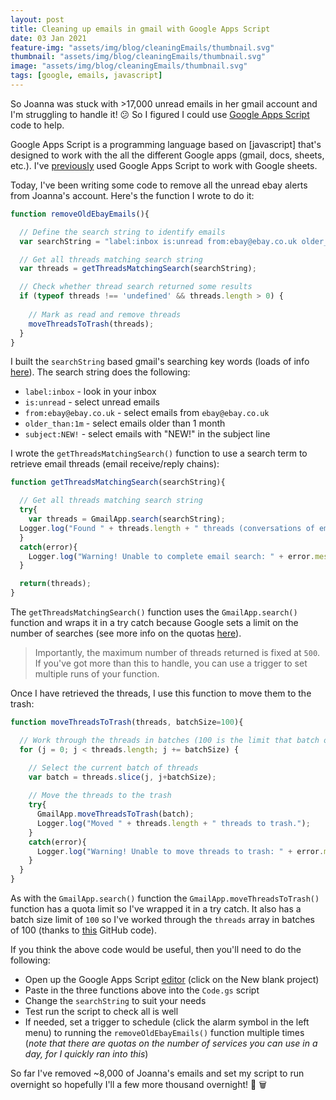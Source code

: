```yaml
---
layout: post
title: Cleaning up emails in gmail with Google Apps Script
date: 03 Jan 2021
feature-img: "assets/img/blog/cleaningEmails/thumbnail.svg"
thumbnail: "assets/img/blog/cleaningEmails/thumbnail.svg"
image: "assets/img/blog/cleaningEmails/thumbnail.svg" 
tags: [google, emails, javascript]
---
```


So Joanna was stuck with >17,000 unread emails in her gmail account and I'm struggling to handle it! 😕 So I figured I could use [Google Apps Script](https://www.google.com/script/start/) code to help.

Google Apps Script is a programming language based on [javascript] that's designed to work with the all the different Google apps (gmail, docs, sheets, etc.). I've [previously](https://josephcrispell.github.io/2020/06/20/google-scripts.html) used Google Apps Script to work with Google sheets.

Today, I've been writing some code to remove all the unread ebay alerts from Joanna's account. Here's the function I wrote to do it:
```javascript
function removeOldEbayEmails(){

  // Define the search string to identify emails 
  var searchString = "label:inbox is:unread from:ebay@ebay.co.uk older_than:1m subject:NEW!";

  // Get all threads matching search string
  var threads = getThreadsMatchingSearch(searchString);

  // Check whether thread search returned some results
  if (typeof threads !== 'undefined' && threads.length > 0) {
    
    // Mark as read and remove threads
    moveThreadsToTrash(threads);
  }  
}
```

I built the `searchString` based gmail's searching key words (loads of info [here](https://support.google.com/mail/answer/7190?hl=en-GB)). The search string does the following:
- `label:inbox` - look in your inbox
- `is:unread` - select unread emails
- `from:ebay@ebay.co.uk` - select emails from `ebay@ebay.co.uk`
- `older_than:1m` - select emails older than 1 month
- `subject:NEW!` - select emails with "NEW!" in the subject line

I wrote the `getThreadsMatchingSearch()` function to use a search term to retrieve email threads (email receive/reply chains):

```javascript
function getThreadsMatchingSearch(searchString){

  // Get all threads matching search string
  try{
    var threads = GmailApp.search(searchString);
  Logger.log("Found " + threads.length + " threads (conversations of emails) matching search string (" + searchString + "). Note that size limited to 500.");
  }
  catch(error){
    Logger.log("Warning! Unable to complete email search: " + error.message);
  } 

  return(threads);
}
```

The `getThreadsMatchingSearch()` function uses the `GmailApp.search()` function and wraps it in a try catch because Google sets a limit on the number of searches (see more info on the quotas [here](https://developers.google.com/apps-script/guides/services/quotas)). 

>Importantly, the maximum number of threads returned is fixed at `500`. If you've got more than this to handle, you can use a trigger to set multiple runs of your function.

Once I have retrieved the threads, I use this function to move them to the trash:
```javascript
function moveThreadsToTrash(threads, batchSize=100){

  // Work through the threads in batches (100 is the limit that batch operations can work on)
  for (j = 0; j < threads.length; j += batchSize) {

    // Select the current batch of threads
    var batch = threads.slice(j, j+batchSize);
    
    // Move the threads to the trash
    try{
      GmailApp.moveThreadsToTrash(batch);
      Logger.log("Moved " + threads.length + " threads to trash.");
    }
    catch(error){
      Logger.log("Warning! Unable to move threads to trash: " + error.message);
    }    
  }
}
```

As with the `GmailApp.search()` function the `GmailApp.moveThreadsToTrash()` function has a quota limit so I've wrapped it in a try catch. It also has a batch size limit of `100` so I've worked through the `threads` array in batches of 100 (thanks to [this](https://gist.github.com/gene1wood/0f455239490e5342fa49) GitHub code).

If you think the above code would be useful, then you'll need to do the following:
- Open up the Google Apps Script [editor](https://script.google.com/home/start) (click on the New blank project)
- Paste in the three functions above into the `Code.gs` script
- Change the `searchString` to suit your needs
- Test run the script to check all is well
- If needed, set a trigger to schedule (click the alarm symbol in the left menu) to running the `removeOldEbayEmails()` function multiple times (*note that there are quotas on the number of services you can use in a day, for I quickly ran into this*)

So far I've removed ~8,000 of Joanna's emails and set my script to run overnight so hopefully I'll a few more thousand overnight! 🎉 🗑️